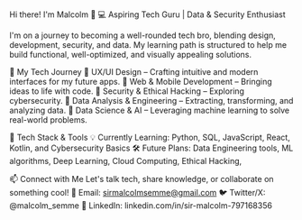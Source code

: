 Hi there! I'm Malcolm 👋
💻 Aspiring Tech Guru | Data & Security Enthusiast

I'm on a journey to becoming a well-rounded tech bro, blending design, development, security, and data. 
My learning path is structured to help me build functional, well-optimized, and visually appealing solutions.

🚀 My Tech Journey
🔹 UX/UI Design – Crafting intuitive and modern interfaces for my future apps.
🔹 Web & Mobile Development – Bringing ideas to life with code.
🔹 Security & Ethical Hacking – Exploring cybersecurity.
🔹 Data Analysis & Engineering – Extracting, transforming, and analyzing data.
🔹 Data Science & AI – Leveraging machine learning to solve real-world problems.

🔧 Tech Stack & Tools
💡 Currently Learning: Python, SQL, JavaScript, React, Kotlin, and Cybersecurity Basics
🛠 Future Plans: Data Engineering tools, ML algorithms, Deep Learning, Cloud Computing, Ethical Hacking, 

📫 Connect with Me
Let's talk tech, share knowledge, or collaborate on something cool!
📩 Email: sirmalcolmsemme@gmail.com
🐦 Twitter/X: @malcolm_semme
💼 LinkedIn: linkedin.com/in/sir-malcolm-797168356
